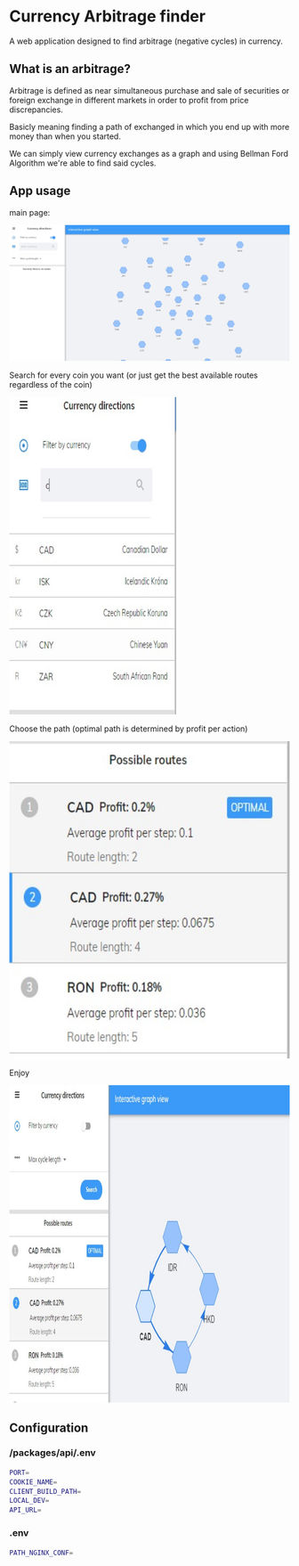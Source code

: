 # Currency Arbitrage finder

A web application designed to find arbitrage (negative cycles) in currency.

## What is an arbitrage?

Arbitrage is defined as near simultaneous purchase and sale of securities or foreign exchange in different markets in order to profit from price discrepancies.

Basicly meaning finding a path of exchanged in which you end up with more money than when you started.

We can simply view currency exchanges as a graph and using Bellman Ford Algorithm we're able to find said cycles.

## App usage

main page:

<img src="https://raw.githubusercontent.com/GabiCtrlZ/Currency/master/packages/readme-pics/main-screen.jpeg" alt="MainScreen" />


Search for every coin you want (or just get the best available routes regardless of the coin)

<img src="https://raw.githubusercontent.com/GabiCtrlZ/Currency/master/packages/readme-pics/search-tab.jpeg" alt="search"
	width="300" height="570" />

Choose the path (optimal path is determined by profit per action)

<img src="https://raw.githubusercontent.com/GabiCtrlZ/Currency/master/packages/readme-pics/possible-routes.jpeg" alt="routes"
	width="550" height="570" />

Enjoy

<img src="https://raw.githubusercontent.com/GabiCtrlZ/Currency/master/packages/readme-pics/enjoy.jpeg" alt="enjoy"
	width="550" height="570" />



## Configuration

### /packages/api/.env

```bash
PORT=
COOKIE_NAME=
CLIENT_BUILD_PATH=
LOCAL_DEV=
API_URL=

```

### .env

```bash
PATH_NGINX_CONF=

```

